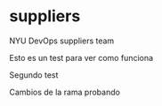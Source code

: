 # suppliers
NYU DevOps suppliers team


Esto es un test para ver como funciona

Segundo test

Cambios de la rama probando
